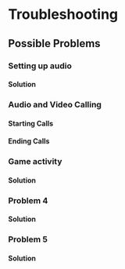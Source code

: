 # Troubleshooting

## Possible Problems

### Setting up audio

#### Solution

### Audio and Video Calling

#### Starting Calls

#### Ending Calls

### Game activity

#### Solution

### Problem 4

#### Solution

### Problem 5

#### Solution
